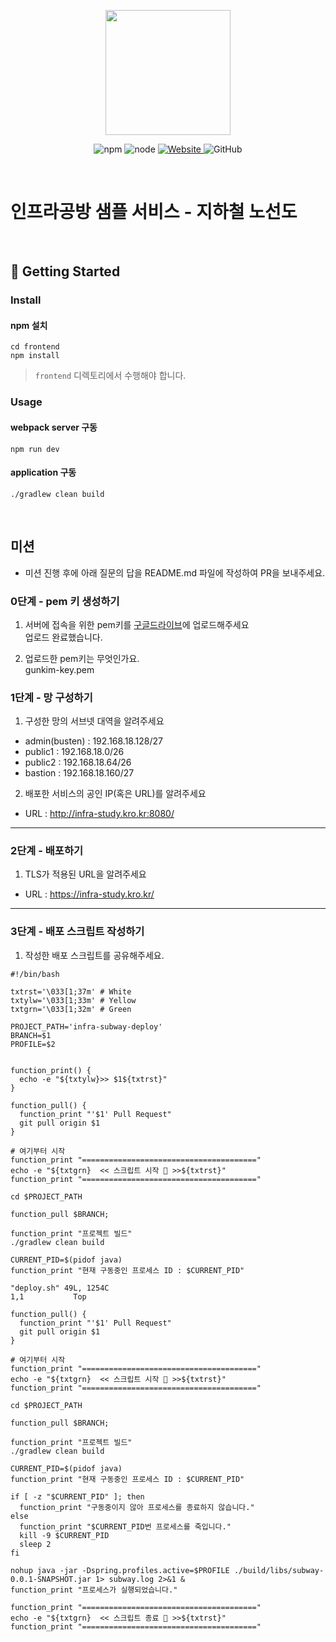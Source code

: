 <p align="center">
    <img width="200px;" src="https://raw.githubusercontent.com/woowacourse/atdd-subway-admin-frontend/master/images/main_logo.png"/>
</p>
<p align="center">
  <img alt="npm" src="https://img.shields.io/badge/npm-%3E%3D%205.5.0-blue">
  <img alt="node" src="https://img.shields.io/badge/node-%3E%3D%209.3.0-blue">
  <a href="https://edu.nextstep.camp/c/R89PYi5H" alt="nextstep atdd">
    <img alt="Website" src="https://img.shields.io/website?url=https%3A%2F%2Fedu.nextstep.camp%2Fc%2FR89PYi5H">
  </a>
  <img alt="GitHub" src="https://img.shields.io/github/license/next-step/atdd-subway-service">
</p>

<br>

# 인프라공방 샘플 서비스 - 지하철 노선도

<br>

## 🚀 Getting Started

### Install
#### npm 설치
```
cd frontend
npm install
```
> `frontend` 디렉토리에서 수행해야 합니다.

### Usage
#### webpack server 구동
```
npm run dev
```
#### application 구동
```
./gradlew clean build
```
<br>

## 미션

* 미션 진행 후에 아래 질문의 답을 README.md 파일에 작성하여 PR을 보내주세요.

### 0단계 - pem 키 생성하기

1. 서버에 접속을 위한 pem키를 [구글드라이브](https://drive.google.com/drive/folders/1dZiCUwNeH1LMglp8dyTqqsL1b2yBnzd1?usp=sharing)에 업로드해주세요  
업로드 완료했습니다.

2. 업로드한 pem키는 무엇인가요.  
gunkim-key.pem

### 1단계 - 망 구성하기
1. 구성한 망의 서브넷 대역을 알려주세요
- admin(busten) : 192.168.18.128/27
- public1 : 192.168.18.0/26
- public2 : 192.168.18.64/26
- bastion : 192.168.18.160/27

2. 배포한 서비스의 공인 IP(혹은 URL)를 알려주세요

- URL : http://infra-study.kro.kr:8080/



---

### 2단계 - 배포하기
1. TLS가 적용된 URL을 알려주세요

- URL : https://infra-study.kro.kr/

---

### 3단계 - 배포 스크립트 작성하기

1. 작성한 배포 스크립트를 공유해주세요.
```shell
#!/bin/bash

txtrst='\033[1;37m' # White
txtylw='\033[1;33m' # Yellow
txtgrn='\033[1;32m' # Green

PROJECT_PATH='infra-subway-deploy'
BRANCH=$1
PROFILE=$2


function_print() {
  echo -e "${txtylw}>> $1${txtrst}"
}

function_pull() {
  function_print "'$1' Pull Request"
  git pull origin $1
}

# 여기부터 시작
function_print "======================================="
echo -e "${txtgrn}  << 스크립트 시작 🧐 >>${txtrst}"
function_print "======================================="

cd $PROJECT_PATH

function_pull $BRANCH;

function_print "프로젝트 빌드"
./gradlew clean build

CURRENT_PID=$(pidof java)
function_print "현재 구동중인 프로세스 ID : $CURRENT_PID"

"deploy.sh" 49L, 1254C                                                                                                                     1,1           Top

function_pull() {
  function_print "'$1' Pull Request"
  git pull origin $1
}

# 여기부터 시작
function_print "======================================="
echo -e "${txtgrn}  << 스크립트 시작 🧐 >>${txtrst}"
function_print "======================================="

cd $PROJECT_PATH

function_pull $BRANCH;

function_print "프로젝트 빌드"
./gradlew clean build

CURRENT_PID=$(pidof java)
function_print "현재 구동중인 프로세스 ID : $CURRENT_PID"

if [ -z "$CURRENT_PID" ]; then
  function_print "구동중이지 않아 프로세스를 종료하지 않습니다."
else
  function_print "$CURRENT_PID번 프로세스를 죽입니다."
  kill -9 $CURRENT_PID
  sleep 2
fi

nohup java -jar -Dspring.profiles.active=$PROFILE ./build/libs/subway-0.0.1-SNAPSHOT.jar 1> subway.log 2>&1 &
function_print "프로세스가 실행되었습니다."

function_print "======================================="
echo -e "${txtgrn}  << 스크립트 종료 🧐 >>${txtrst}"
function_print "======================================="
```

